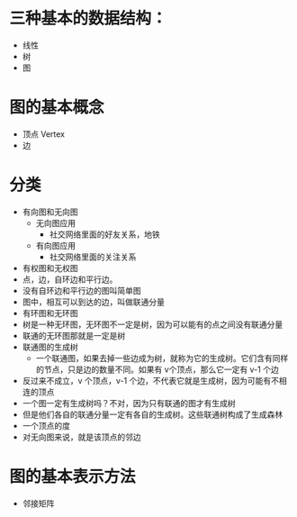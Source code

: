 # 三种基本的数据结构：
- 线性
- 树
- 图

# 图的基本概念
- 顶点 Vertex
- 边


# 分类
- 有向图和无向图
  - 无向图应用
    - 社交网络里面的好友关系，地铁
  - 有向图应用
    - 社交网络里面的关注关系
- 有权图和无权图
- 点，边，自环边和平行边。
- 没有自环边和平行边的图叫简单图
- 图中，相互可以到达的边，叫做联通分量
- 有环图和无环图
- 树是一种无环图，无环图不一定是树，因为可以能有的点之间没有联通分量
- 联通的无环图那就是一定是树
- 联通图的生成树
  - 一个联通图，如果去掉一些边成为树，就称为它的生成树。它们含有同样的节点，只是边的数量不同。如果有 v个顶点，那么它一定有 v-1 个边
- 反过来不成立，v 个顶点，v-1 个边，不代表它就是生成树，因为可能有不相连的顶点
- 一个图一定有生成树吗？不对，因为只有联通的图才有生成树
- 但是他们各自的联通分量一定有各自的生成树。这些联通树构成了生成森林
- 一个顶点的度
- 对无向图来说，就是该顶点的邻边

# 图的基本表示方法
- 邻接矩阵
